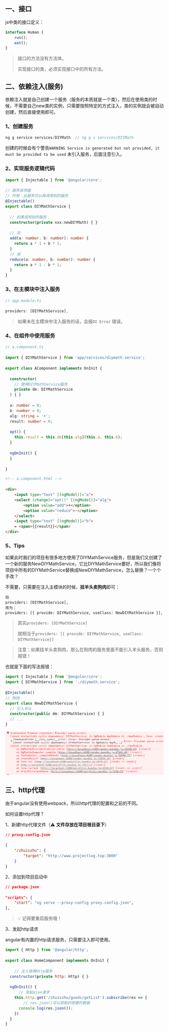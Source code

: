## 一、接口

js中类的接口定义：

```typescript
interface Human {
    run();
    eat();
}
```

> 接口的方法没有方法体。
>
> 实现接口的类，必须实现接口中的所有方法。



## 二、依赖注入(服务)

依赖注入就是自己创建一个服务（服务的本质就是一个类），然后在使用类的时候，不需要自己new类的实例，只需要按照特定的方式注入，类的实例就会被自动创建，然后直接使用即可。



### 1、创建服务

```js
ng g service services/DIYMath  // ng g s services/DIYMath
```

创建的时候会有个警告`WARNING Service is generated but not provided, it must be provided to be used` 未引入服务，后面注意引入。



### 2、实现服务逻辑代码

```typescript
import { Injectable } from '@angular/core';

// 服务装饰器
// 作用：此服务可以再调用别的服务
@Injectable()
export class DIYMathService {

  // 如果调用别的服务
  constructor(private xxx:newDIYMath) { }

  // 加
  add(a: number, b: number): number {
    return a * 1 + b * 1;
  }
  // 减
  reduce(a: number, b: number): number {
    return a * 1 - b * 1;
  }
}

```



### 3、在主模块中注入服务

```typescript
// app.module.ts

providers: [DIYMathService],
```

> 如果未在主模块中注入服务的话，会报`DI Error` 错误。



### 4、在组件中使用服务

```typescript
// a.component.ts

import { DIYMathService } from 'app/services/diymath.service';

export class AComponent implements OnInit {

  constructor(
    // 使用DIYMathService服务
    private dm: DIYMathService
  ) { }

  a: number = 0;
  b: number = 0;
  alg: string = '+';
  result: number = 0;

  opt() {
    this.result = this.dm[this.alg](this.a, this.b);
  }

  ngOnInit() {
  }

}
```

```html
<!-- a.component.html -->

<div>
    <input type="text" [(ngModel)]="a">
    <select (change)="opt()" [(ngModel)]="alg">
        <option value="add">+</option>
        <option value="reduce">-</option>
    </select>
    <input type="text" [(ngModel)]="b">
    = <span>{{result}}</span>
</div>
```



### 5、Tips

如果此时我们的项目有很多地方使用了DIYMathService服务，但是我们又创建了一个新的服务NewDIYMathService，它比DIYMathService要好，所以我们像将项目中所有的DIYMathService替换成NewDIYMathService，怎么替换？一个个手改？

不需要，只需要在注入主模块的时候，**挂羊头卖狗肉**即可：

```
将 
providers: [DIYMathService],
改为：
providers: [{ provide: DIYMathService, useClass: NewDIYMathService }],
```

> 其实`providers: [DIYMathService]`
>
> 就相当于`providers: [{ provide: DIYMathService, useClass: DIYMathService}]`



> 注意：如果挂羊头卖狗肉，那么在狗肉的服务里面不能引入羊头服务，否则报错！

也就是下面的写法报错：

```typescript
import { Injectable } from '@angular/core';
import { DIYMathService } from './diymath.service';

@Injectable()
// 狗肉
export class NewDIYMathService {
  // 引入羊头
  constructor(public dm: DIYMathService) { }
  // ...
}
```

![](./img/8.png)



## 三、http代理

由于angular没有使用webpack，所以http代理的配置和之前的不同。

如何设置http代理？

1、新建http代理文件（⚠ **文件存放在项目根目录下**）

```json
// proxy.config.json

{
    "/zhuiszhu": {
        "target": "http://www.projectlog.top:3000"
    }
}
```



2、添加到项目启动中

```json
// package.json

"scripts": {
    "start": "ng serve --proxy-config proxy.config.json",
},
```

> 💡 记得要重启服务哦！



3、发起http请求

angular有内置的http请求服务，只需要注入即可使用。

```js
import { Http } from '@angular/http';

export class HomeComponent implements OnInit {

    // 注入使用Http服务
  constructor(private http: Http) { }

  ngOnInit() {
      // 发起ajax请求
    this.http.get('/zhuiszhu/goods/getList').subscribe(res => {
        // res.json()可以获取的想要的数据
      console.log(res.json());
    })
  }
}
```

















